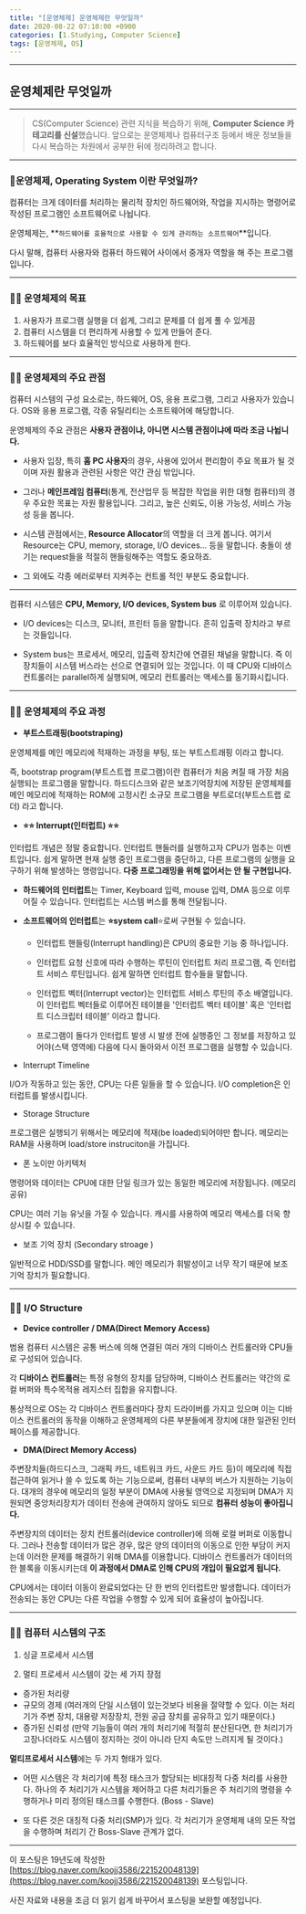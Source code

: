 ```yaml
---
title: "[운영체제] 운영체제란 무엇일까"
date: 2020-08-22 07:10:00 +0900
categories: [1.Studying, Computer Science]
tags: [운영체제, OS]
---
```




------

## **운영체제란 무엇일까**

------

> CS(Computer Science) 관련 지식을 복습하기 위해, **Computer Science 카테고리를 신설**했습니다. 앞으로는 운영체제나 컴퓨터구조 등에서 배운 정보들을 다시 복습하는 차원에서 공부한 뒤에 정리하려고 합니다.

------

### **📌운영체제, Operating System 이란 무엇일까?**

컴퓨터는 크게 데이터를 처리하는 물리적 장치인 하드웨어와, 작업을 지시하는 명령어로 작성된 프로그램인 소프트웨어로 나뉩니다.

운영체제는, **`하드웨어를 효율적으로 사용할 수 있게 관리하는 소프트웨어`**입니다.

다시 말해, 컴퓨터 사용자와 컴퓨터 하드웨어 사이에서 중개자 역할을 해 주는 프로그램입니다.

------

### 👨‍💻 **운영체제의 목표**

1. 사용자가 프로그램 실행을 더 쉽게, 그리고 문제를 더 쉽게 풀 수 있게끔
2. 컴퓨터 시스템을 더 편리하게 사용할 수 있게 만들어 준다.
3. 하드웨어를 보다 효율적인 방식으로 사용하게 한다.

------

### 👨‍💻 **운영체제의 주요 관점**

컴퓨터 시스템의 구성 요소로는, 하드웨어, OS, 응용 프로그램, 그리고 사용자가 있습니다. OS와 응용 프로그램, 각종 유틸리티는 소프트웨어에 해당합니다.

운영체제의 주요 관점은 **사용자 관점이냐, 아니면 시스템 관점이냐에 따라 조금 나뉩니다.**

* 사용자 입장, 특히 **홈 PC 사용자**의 경우, 사용에 있어서 편리함이 주요 목표가 될 것이며 자원 활용과 관련된 사항은 약간 관심 밖입니다.

* 그러나 **메인프레임 컴퓨터**(통계, 전산업무 등 복잡한 작업을 위한 대형 컴퓨터)의 경우 주요한 목표는 자원 활용입니다. 그리고, 높은 신뢰도, 이용 가능성, 서비스 가능성 등을 봅니다.

* 시스템 관점에서는, **Resource Allocator**의 역할을 더 크게 봅니다. 여기서 Resource는 CPU, memory, storage, I/O devices... 등을 말합니다. 충돌이 생기는 request들을 적절히 핸들링해주는 역할도 중요하죠.
* 그 외에도 각종 에러로부터 지켜주는 컨트롤 적인 부분도 중요합니다.

------

컴퓨터 시스템은 **CPU, Memory, I/O devices, System bus** 로 이루어져 있습니다.

* I/O devices는 디스크, 모니터, 프린터 등을 말합니다. 흔히 입출력 장치라고 부르는 것들입니다.

* System bus는 프로세서, 메모리, 입출력 장치간에 연결된 채널을 말합니다. 즉 이 장치들이 시스템 버스라는 선으로 연결되어 있는 것입니다. 이 때 CPU와 디바이스 컨트롤러는 parallel하게 실행되며, 메모리 컨트롤러는 액세스를 동기화시킵니다.

------

### 👨‍💻 **운영체제의 주요 과정**

* **부트스트래핑(bootstraping)**

운영체제를 메인 메모리에 적재하는 과정을 부팅, 또는 부트스트래핑 이라고 합니다.

즉, bootstrap program(부트스트랩 프로그램)이란 컴퓨터가 처음 켜질 때 가장 처음 실행되는 프로그램을 말합니다. 하드디스크와 같은 보조기억장치에 저장된 운영체제를 메인 메모리에 적재하는 ROM에 고정시킨 소규모 프로그램을 부트로더(부트스트랩 로더) 라고 합니다.

* **⭐⭐ Interrupt(인터럽트) ⭐⭐**

인터럽트 개념은 정말 중요합니다. 인터럽트 핸들러를 실행하고자 CPU가 멈추는 이벤트입니다. 쉽게 말하면 현재 실행 중인 프로그램을 중단하고, 다른 프로그램의 실행을 요구하기 위해 발생하는 명령입니다. **다중 프로그래밍을 위해 없어서는 안 될 구현입니다.**

* **하드웨어의 인터럽트**는 Timer, Keyboard 입력, mouse 입력, DMA 등으로 이루어질 수 있습니다. 인터럽트는 시스템 버스를 통해 전달됩니다.

* **소프트웨어의 인터럽트**는 **⭐system call**⭐로써 구현될 수 있습니다.
  * 인터럽트 핸들링(Interrupt handling)은 CPU의 중요한 기능 중 하나입니다.

  * 인터럽트 요청 신호에 따라 수행하는 루틴이 인터럽트 처리 프로그램, 즉 인터럽트 서비스 루틴입니다. 쉽게 말하면 인터럽트 함수들을 말합니다.

  * 인터럽트 벡터(Interrupt vector)는 인터럽트 서비스 루틴의 주소 배열입니다. 이 인터럽트 벡터들로 이루어진 테이블을 '인터럽트 벡터 테이블' 혹은 '인터럽트 디스크립터 테이블' 이라고 합니다.

  * 프로그램이 돌다가 인터럽트 발생 시 발생 전에 실행중인 그 정보를 저장하고 있어야(스택 영역에) 다음에 다시 돌아와서 이전 프로그램을 실행할 수 있습니다.

- Interrupt Timeline

I/O가 작동하고 있는 동안, CPU는 다른 일들을 할 수 있습니다. I/O completion은 인터럽트를 발생시킵니다.

- Storage Structure

프로그램은 실행되기 위해서는 메모리에 적재(be loaded)되어야만 합니다. 메모리는 RAM을 사용하며 load/store instruciton을 가집니다.

- 폰 노이만 아키텍처

명령어와 데이터는 CPU에 대한 단일 링크가 있는 동일한 메모리에 저장됩니다. (메모리 공유)

CPU는 여러 기능 유닛을 가질 수 있습니다. 캐시를 사용하여 메모리 액세스를 더욱 향상시킬 수 있습니다.

- 보조 기억 장치 (Secondary stroage )

일반적으로 HDD/SSD를 말합니다. 메인 메모리가 휘발성이고 너무 작기 때문에 보조 기억 장치가 필요합니다.

------

### 👨‍💻 **I/O Structure**

- **Device controller / DMA(Direct Memory Access)**

범용 컴퓨터 시스템은 공통 버스에 의해 연결된 여러 개의 디바이스 컨트롤러와 CPU들로 구성되어 있습니다.

각 **디바이스 컨트롤러**는 특정 유형의 장치를 담당하며, 디바이스 컨트롤러는 약간의 로컬 버퍼와 특수목적용 레지스터 집합을 유지합니다.

통상적으로 OS는 각 디바이스 컨트롤러마다 장치 드라이버를 가지고 있으며 이는 디바이스 컨트롤러의 동작을 이해하고 운영체제의 다른 부분들에게 장치에 대한 일관된 인터페이스를 제공합니다.

* **DMA(Direct Memory Access)**

주변장치들(하드디스크, 그래픽 카드, 네트워크 카드, 사운드 카드 등)이 메모리에 직접 접근하여 읽거나 쓸 수 있도록 하는 기능으로써,  컴퓨터 내부의 버스가 지원하는 기능이다. 대개의 경우에 메모리의 일정 부분이 DMA에 사용될 영역으로 지정되며 DMA가 지원되면 중앙처리장치가 데이터 전송에 관여하지 않아도 되므로 **컴퓨터 성능이 좋아집니다.**

주변장치의 데이터는 장치 컨트롤러(device controller)에 의해 로컬 버퍼로 이동합니다. 그러나 전송할 데이터가 많은 경우, 많은 양의 데이터의 이동으로 인한 부담이 커지는데 이러한 문제를 해결하기 위해 DMA를 이용합니다. 디바이스 컨트롤러가 데이터의 한 블록을 이동시키는데 **이 과정에서 DMA로 인해 CPU의 개입이 필요없게 됩니다.**

CPU에서는 데이터 이동이 완료되었다는 단 한 번의 인터럽트만 발생합니다. 데이터가 전송되는 동안 CPU는 다른 작업을 수행할 수 있게 되어 효율성이 높아집니다.

------

### 👨‍💻 **컴퓨터 시스템의 구조**

1) 싱글 프로세서 시스템

2) 멀티 프로세서 시스템이 갖는 세 가지 장점

* 증가된 처리량
* 규모의 경제 (여러개의 단일 시스템이 있는것보다 비용을 절약할 수 있다. 이는 처리기가 주변 장치, 대용량 저장장치, 전원 공급 장치를 공유하고 있기 때문이다.)
* 증가된 신뢰성 (만약 기능들이 여러 개의 처리기에 적절히 분산된다면,  한 처리기가 고장나더라도 시스템이 정지하는 것이 아니라 단지 속도만 느려지게 될 것이다.)

**멀티프로세서 시스템**에는 두 가지 형태가 있다.

* 어떤 시스템은 각 처리기에 특정 태스크가 할당되는 비대칭적 다중 처리를 사용한다. 하나의 주 처리기가 시스템을 제어하고 다른 처리기들은 주 처리기의 명령을 수행하거나 미리 정의된 태스크를 수행한다. (Boss - Slave)

* 또 다른 것은 대칭적 다중 처리(SMP)가 있다. 각 처리기가 운영체제 내의 모든 작업을 수행하며 처리기 간 Boss-Slave 관계가 없다.

------

이 포스팅은 19년도에 작성한 [https://blog.naver.com/koojj3586/221520048139](https://blog.naver.com/koojj3586/221520048139) 포스팅입니다.

사진 자료와 내용을 조금 더 읽기 쉽게 바꾸어서 포스팅을 보완할 예정입니다.